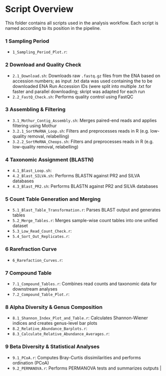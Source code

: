 # Script Overview

This folder contains all scripts used in the analysis workflow. Each script is named according to its position in the pipeline.

### 1 Sampling Period
- `1_Sampling_Period_Plot.r`: 

### 2 Download and Quality Check
- `2.1_Download.sh`: Downloads raw `.fastq.gz` files from the ENA based on accession numbers; as input .txt data was used containing the to be downloaded ENA Run Accession IDs (were split into multiple .txt for faster and parallel downloading; skript was adapted for each run
- `2.2_FastQ_Check.sh`: Performs quality control using FastQC

### 3 Assembling & Filtering
- `3.1_Mothur_Contig_Assembly.sh`: Merges paired-end reads and applies filtering using Mothur
- `3.2.1_SortMeRNA_Loop.sh`: Filters and preprocesses reads in R (e.g. low-quality removal, relabelling)
- `3.2.2_SortMeRNA_Cheops.sh`: Filters and preprocesses reads in R (e.g. low-quality removal, relabelling)

### 4 Taxonomic Assignment (BLASTN)
- `4.1_Blast_Loop.sh`: 
- `4.2_Blast_SILVA.sh`: Performs BLASTN against PR2 and SILVA databases
- `4.3_Blast_PR2.sh`: Performs BLASTN against PR2 and SILVA databases

### 5 Count Table Generation and Merging
- `5.1_Blast_Table_Transformation.r`: Parses BLAST output and generates tables
- `5.2_Merge_Tables.r`: Merges sample-wise count tables into one unified dataset
- `5.3_Low_Read_Count_Check.r`:
- `5.4_Sort_Out_Replicates.r`:

### 6 Rarefraction Curve
- `6_Rarefaction_Curves.r`: 

### 7 Compound Table
- `7.1_Compound_Tables.r`: Combines read counts and taxonomic data for downstream analyses
- `7.2_Compound_Table_Plot.r`:

### 8 Alpha Diversity & Genus Composition
- `8.1_Shannon_Index_Plot_and_Table.r`: Calculates Shannon-Wiener indices and creates genus-level bar plots
- `8.2_Relative_Abundance_Barplots.r`:
- `8.3_Calculate_Relative_Abundance_Averages.r`:

### 9 Beta Diversity & Statistical Analyses
- `9.1_PCoA.r`: Computes Bray-Curtis dissimilarities and performs ordination (PCoA)
- `9.2_PERMANOVA.r`: Performs PERMANOVA tests and summarizes outputs
                       |
